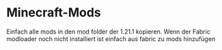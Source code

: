 # Minecraft-Mods
Einfach alle mods in den mod folder der 1.21.1 kopieren.
Wenn der Fabric modloader noch nicht installiert ist einfach aus fabric zu mods hinzufügen
